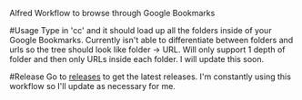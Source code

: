 Alfred Workflow to browse through Google Bookmarks

#Usage
Type in 'cc' and it should load up all the folders inside of your Google Bookmarks. Currently isn't able to differentiate between folders and urls so the tree should look like folder -> URL. Will only support 1 depth of folder and then only URLs inside each folder. I will update this soon.

#Release
Go to [releases](https://github.com/LittleRandom/alfred-google-bookmarks/releases) to get the latest releases.
I'm constantly using this workflow so I'll update as necessary for me.
